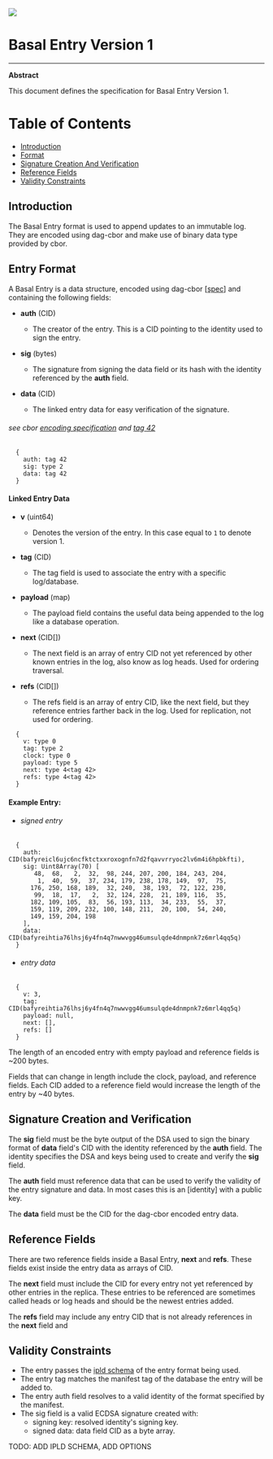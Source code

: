![](https://img.shields.io/badge/status-wip-orange.svg?style=flat-square)

# Basal Entry Version 1

-----

**Abstract**

This document defines the specification for Basal Entry Version 1.

# Table of Contents

- [Introduction](#introduction)
- [Format](#entry-format)
- [Signature Creation And Verification](#signature-creation-and-verification)
- [Reference Fields](#reference-fields)
- [Validity Constraints](#validity-constraints)

## Introduction

The Basal Entry format is used to append updates to an immutable log. They are encoded using dag-cbor and make use of binary data type provided by cbor.

## Entry Format

A Basal Entry is a data structure, encoded using dag-cbor [[spec](https://github.com/ipld/ipld/blob/master/specs/codecs/dag-cbor/spec.md)] and containing the following fields:

- **auth** (CID)
  - The creator of the entry. This is a CID pointing to the identity used to sign the entry.


- **sig** (bytes)
  - The signature from signing the data field or its hash with the identity referenced by the **auth** field.

- **data** (CID)
  - The linked entry data for easy verification of the signature.


###### see cbor [encoding specification](https://www.rfc-editor.org/rfc/rfc8949.html#name-specification-of-the-cbor-e) and [tag 42](https://github.com/ipld/cid-cbor/)

```
  {
    auth: tag 42
    sig: type 2
    data: tag 42
  }
```

#### Linked Entry Data

- **v** (uint64)
  - Denotes the version of the entry. In this case equal to `1` to denote version 1.


- **tag** (CID)
  - The tag field is used to associate the entry with a specific log/database.


- **payload** (map)
  - The payload field contains the useful data being appended to the log like a database operation.


- **next** (CID[])
  - The next field is an array of entry CID not yet referenced by other known entries in the log, also know as log heads. Used for ordering traversal.


- **refs** (CID[])
  - The refs field is an array of entry CID, like the next field, but they reference entries farther back in the log. Used for replication, not used for ordering.


```
  {
    v: type 0
    tag: type 2
    clock: type 0
    payload: type 5
    next: type 4<tag 42>
    refs: type 4<tag 42>
  }
```

#### Example Entry:

- ###### signed entry
```
  {
    auth: CID(bafyreicl6ujc6ncfktctxxroxognfn7d2fqavvrryoc2lv6m4i6hpbkfti),
    sig: Uint8Array(70) [
       48,  68,   2,  32,  98, 244, 207, 200, 184, 243, 204,
        1,  40,  59,  37, 234, 179, 238, 178, 149,  97,  75,
      176, 250, 168, 189,  32, 240,  38, 193,  72, 122, 230,
       99,  18,  17,   2,  32, 124, 228,  21, 189, 116,  35,
      182, 109, 105,  83,  56, 193, 113,  34, 233,  55,  37,
      159, 119, 209, 232, 100, 148, 211,  20, 100,  54, 240,
      149, 159, 204, 198
    ],
    data: CID(bafyreihtia76lhsj6y4fn4q7nwwvgg46umsulqde4dnmpnk7z6mrl4qq5q)
  }
```
- ###### entry data
```
  {
    v: 3,
    tag: CID(bafyreihtia76lhsj6y4fn4q7nwwvgg46umsulqde4dnmpnk7z6mrl4qq5q)
    payload: null,
    next: [],
    refs: []
  }
```

The length of an encoded entry with empty payload and reference fields is ~200 bytes.

Fields that can change in length include the clock, payload, and reference fields. Each CID added to a reference field would increase the length of the entry by ~40 bytes.

## Signature Creation and Verification

The **sig** field must be the byte output of the DSA used to sign the binary format of **data** field's CID with the identity referenced by the **auth** field. The identity specifies the DSA and keys being used to create and verify the **sig** field.

The **auth** field must reference data that can be used to verify the validity of the entry signature and data. In most cases this is an [identity] with a public key.

The **data** field must be the CID for the dag-cbor encoded entry data.

## Reference Fields

There are two reference fields inside a Basal Entry, **next** and **refs**. These fields exist inside the entry data as arrays of CID.

The **next** field must include the CID for every entry not yet referenced by other entries in the replica. These entries to be referenced are sometimes called heads or log heads and should be the newest entries added.

The **refs** field may include any entry CID that is not already references in the **next** field and 

## Validity Constraints

- The entry passes the [ipld schema](https://ipld.io/specs/schemas/) of the entry format being used.
- The entry tag matches the manifest tag of the database the entry will be added to.
- The entry auth field resolves to a valid identity of the format specified by the manifest.
- The sig field is a valid ECDSA signature created with:
  - signing key: resolved identity's signing key.
  - signed data: data field CID as a byte array.

TODO: ADD IPLD SCHEMA, ADD OPTIONS
